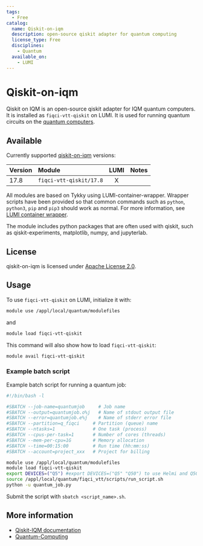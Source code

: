 ```yaml
---
tags:
  - Free
catalog:
  name: Qiskit-on-iqm
  description: open-source qiskit adapter for quantum computing
  license_type: Free
  disciplines:
    - Quantum
  available_on:
    - LUMI
---
```


# Qiskit-on-iqm

Qiskit on IQM is an open-source qiskit adapter for IQM quantum computers. It is
installed as `fiqci-vtt-qiskit` on LUMI. It is used for running quantum circuits on the
[quantum computers](../computing/quantum-computing/quantum-computers/running-quantum-jobs.md).


## Available

Currently supported [qiskit-on-iqm](https://iqm-finland.github.io/qiskit-on-iqm/)
versions:

| Version | Module                               | LUMI  | Notes           |
|:--------|:-------------------------------------|:-----:|-----------------|
| 17.8    | `fiqci-vtt-qiskit/17.8`                  | X     |                 |

All modules are based on Tykky using LUMI-container-wrapper.
Wrapper scripts have been provided so that common commands such as `python`,
`python3`, `pip` and `pip3` should work as normal. For more information, see
[LUMI container wrapper](https://docs.lumi-supercomputer.eu/software/installing/container-wrapper/).

The module includes python packages that are often used with qiskit, such as
qiskit-experiments, matplotlib, numpy, and jupyterlab.

## License

qiskit-on-iqm is licensed under
[Apache License 2.0](https://github.com/iqm-finland/qiskit-on-iqm/blob/main/LICENSE).

## Usage

To use `fiqci-vtt-qiskit` on LUMI, initialize it with:

```bash
module use /appl/local/quantum/modulefiles
```

and 

```bash
module load fiqci-vtt-qiskit
```

This command will also show how to load `fiqci-vtt-qiskit`:

```bash
module avail fiqci-vtt-qiskit
```

### Example batch script

Example batch script for running a quantum job:

```bash title="LUMI"
#!/bin/bash -l

#SBATCH --job-name=quantumjob     # Job name
#SBATCH --output=quantumjob.o%j   # Name of stdout output file
#SBATCH --error=quantumjob.e%j    # Name of stderr error file
#SBATCH --partition=q_fiqci     # Partition (queue) name
#SBATCH --ntasks=1              # One task (process)
#SBATCH --cpus-per-task=1       # Number of cores (threads)
#SBATCH --mem-per-cpu=1G        # Memory allocation
#SBATCH --time=00:15:00         # Run time (hh:mm:ss)
#SBATCH --account=project_xxx   # Project for billing

module use /appl/local/quantum/modulefiles
module load fiqci-vtt-qiskit
export DEVICES=("Q5") #export DEVICES=("Q5" "Q50") to use Helmi and Q50
source /appl/local/quantum/fiqci_vtt/scripts/run_script.sh
python -u quantum_job.py
```

Submit the script with `sbatch <script_name>.sh`.

## More information

- [Qiskit-IQM documentation](https://iqm-finland.github.io/qiskit-on-iqm/)
- [Quantum-Computing](../computing/quantum-computing/quantum-computers/running-quantum-jobs.md)
